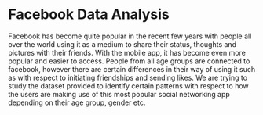 # Facebook Data Analysis



Facebook has become quite popular in the recent few years with people all over the world using it as a medium to share their status, thoughts and pictures with their friends. With the mobile app, it has become even more popular and easier to access. People from all age groups are connected to facebook, however there are certain differences in their way of using it such as with respect to initiating friendships and sending likes. We are trying to study the dataset provided to identify certain patterns with respect to how the users are making use of this most popular social networking app depending on their age group, gender etc.
